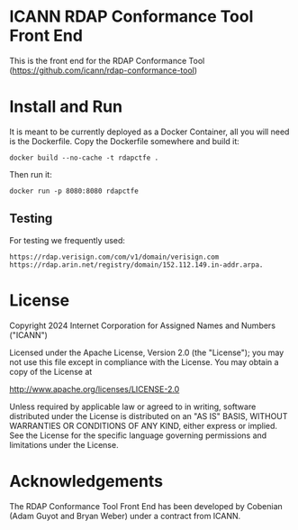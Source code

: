 ICANN RDAP Conformance Tool Front End
======================================

This is the front end for the RDAP Conformance Tool (https://github.com/icann/rdap-conformance-tool)

# Install and Run
It is meant to be currently deployed as a Docker Container, all you will need is the Dockerfile.
Copy the Dockerfile somewhere and build it:

  `docker build --no-cache -t rdapctfe .`

Then run it:

  `docker run -p 8080:8080 rdapctfe`


## Testing
For testing we frequently used:
```
https://rdap.verisign.com/com/v1/domain/verisign.com
https://rdap.arin.net/registry/domain/152.112.149.in-addr.arpa.
```

# License

 Copyright 2024 Internet Corporation for Assigned Names and Numbers ("ICANN")

 Licensed under the Apache License, Version 2.0 (the "License");
 you may not use this file except in compliance with the License.
 You may obtain a copy of the License at
 
 http://www.apache.org/licenses/LICENSE-2.0
 
 Unless required by applicable law or agreed to in writing, software
 distributed under the License is distributed on an "AS IS" BASIS,
 WITHOUT WARRANTIES OR CONDITIONS OF ANY KIND, either express or implied.
 See the License for the specific language governing permissions and
 limitations under the License.
 

# Acknowledgements

The RDAP Conformance Tool Front End has been developed by Cobenian
(Adam Guyot and Bryan Weber) under a contract from ICANN.
